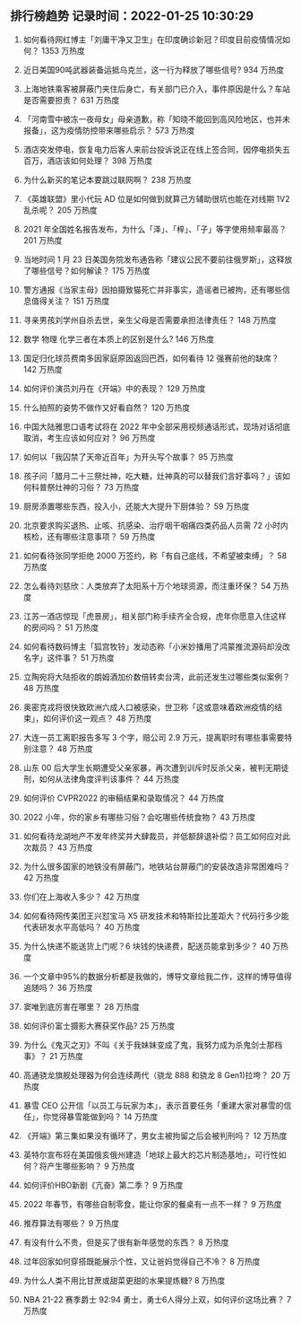 
## 排行榜趋势 记录时间：2022-01-25 10:30:29
  
  1. 如何看待网红博主「刘庸干净又卫生」在印度确诊新冠？印度目前疫情情况如何？ 1353 万热度
    
  2. 近日美国90吨武器装备运抵乌克兰，这一行为释放了哪些信号? 934 万热度
    
  3. 上海地铁乘客被屏蔽门夹住后身亡，有关部门已介入，事件原因是什么？车站是否需要担责？ 631 万热度
    
  4. 「河南雪中被冻一夜母女」母亲道歉，称「知晓不能回到高风险地区，也并未报备」，这为疫情防控带来哪些启示？ 573 万热度
    
  5. 酒店突发停电，恢复电力后客人来前台投诉说正在线上签合同，因停电损失五百万，酒店该如何处理？ 398 万热度
    
  6. 为什么新买的笔记本要跳过联网啊？ 238 万热度
    
  7. 《英雄联盟》里小代玩 AD 位是如何做到就算己方辅助很坑也能在对线期 1V2 乱杀呢？ 205 万热度
    
  8. 2021 年全国姓名报告发布，为什么「泽」、「梓」、「子」等字使用频率最高？ 201 万热度
    
  9. 当地时间 1 月 23 日美国务院发布通告称「建议公民不要前往俄罗斯」，这释放了哪些信号？如何解读？ 175 万热度
    
  10. 警方通报《当家主母》因拍摄致猫死亡并非事实，造谣者已被拘，还有哪些信息值得关注？ 151 万热度
    
  11. 寻亲男孩刘学州自杀去世，亲生父母是否需要承担法律责任？ 148 万热度
    
  12. 数学 物理 化学三者在本质上的区别是什么? 146 万热度
    
  13. 国足归化球员费南多因家庭原因返回巴西，如何看待 12 强赛前他的缺席？ 142 万热度
    
  14. 如何评价演员刘丹在《开端》中的表现？ 129 万热度
    
  15. 什么拍照的姿势不做作又好看自然？ 120 万热度
    
  16. 中国大陆雅思口语考试将在 2022 年中全部采用视频通话形式，现场对话彻底取消，考生应该如何应对？ 96 万热度
    
  17. 如何以「我囚禁了天帝近百年」为开头写个故事？ 95 万热度
    
  18. 孩子问「腊月二十三祭灶神，吃大糖，灶神真的可以替我们言好事吗？」该如何科普祭灶神的习俗？ 73 万热度
    
  19. 厨房添置哪些东西，投入小，还能大大提升下厨体验？ 59 万热度
    
  20. 北京要求购买退热、止咳、抗感染、治疗咽干咽痛四类药品人员需 72 小时内核检，还有哪些注意事项？ 59 万热度
    
  21. 如何看待张同学拒绝 2000 万签约，称「有自己底线，不希望被束缚」？ 58 万热度
    
  22. 怎么看待刘慈欣：人类放弃了太阳系十万个地球资源，而注重环保？ 54 万热度
    
  23. 江苏一酒店惊现「虎景房」，相关部门称手续齐全合规，虎年你愿意入住这样的房间吗？ 51 万热度
    
  24. 如何看待数码博主「狐宫牧铃」发动态称「小米妙播用了鸿蒙推流源码却没改名字」这件事？ 51 万热度
    
  25. 立陶宛将大陆拒收的朗姆酒加价数倍转卖台湾，此前还发生过哪些类似案例？ 48 万热度
    
  26. 奥密克戎将很快致欧洲六成人口被感染，世卫称「这或意味着欧洲疫情的结束」，如何评价这一观点？ 48 万热度
    
  27. 大连一员工离职报告多写 3 个字，赔公司 2.9 万元，提离职时有哪些事需要特别注意？ 48 万热度
    
  28. 山东 00 后大学生长期遭受父亲家暴，再次遭到训斥时反杀父亲，被判无期徒刑，如何从法律角度评判该事件？ 44 万热度
    
  29. 如何评价 CVPR2022 的审稿结果和录取情况？ 44 万热度
    
  30. 2022 小年，你的家乡有哪些习俗？会吃哪些传统食物？ 43 万热度
    
  31. 如何看待龙湖地产不发年终奖并大肆裁员，并低额辞退补偿？员工如何应对此次裁员？ 43 万热度
    
  32. 为什么很多国家的地铁没有屏蔽门，地铁站台屏蔽门的安装改造非常困难吗？ 42 万热度
    
  33. 你们在上海收入多少？ 42 万热度
    
  34. 如何看待网传美团王兴怼宝马 X5 研发技术和特斯拉比差距大？代码行多少能代表研发水平高低吗？ 40 万热度
    
  35. 为什么快递不能送货上门呢？6 块钱的快递费，配送员能拿到多少？ 40 万热度
    
  36. 一个文章中95%的数据分析都是我做的，博导文章给我二作，这样的博导值得追随吗？ 36 万热度
    
  37. 窦唯到底厉害在哪里？ 28 万热度
    
  38. 如何评价富士摄影大赛获奖作品? 25 万热度
    
  39. 为什么《鬼灭之刃》不叫《关于我妹妹变成了鬼，我努力成为杀鬼剑士那档事》？ 21 万热度
    
  40. 高通骁龙旗舰处理器为何会连续两代（骁龙 888 和骁龙 8 Gen1)拉垮？ 20 万热度
    
  41. 暴雪 CEO 公开信「以员工与玩家为本」，表示首要任务「重建大家对暴雪的信任」，你觉得暴雪能做到吗？ 14 万热度
    
  42. 《开端》第三集如果没有循环了，男女主被拘留之后会被判刑吗？ 12 万热度
    
  43. 英特尔宣布将在美国俄亥俄州建造「地球上最大的芯片制造基地」，可行性如何？将产生哪些影响？ 9 万热度
    
  44. 如何评价HBO新剧《亢奋》第二季？ 9 万热度
    
  45. 2022 年春节，有哪些自制零食，能让你家的餐桌有一点不一样？ 9 万热度
    
  46. 推荐算法有哪些？ 9 万热度
    
  47. 有没有什么不贵，但是买了很有新年感觉的东西？ 8 万热度
    
  48. 过年回家如何穿搭既能展示个性，又让爸妈觉得自己不冷？ 8 万热度
    
  49. 为什么人类不用比甘蔗或甜菜更甜的水果提炼糖? 8 万热度
    
  50. NBA 21-22 赛季爵士 92:94 勇士，勇士6人得分上双，如何评价这场比赛？ 7 万热度
    